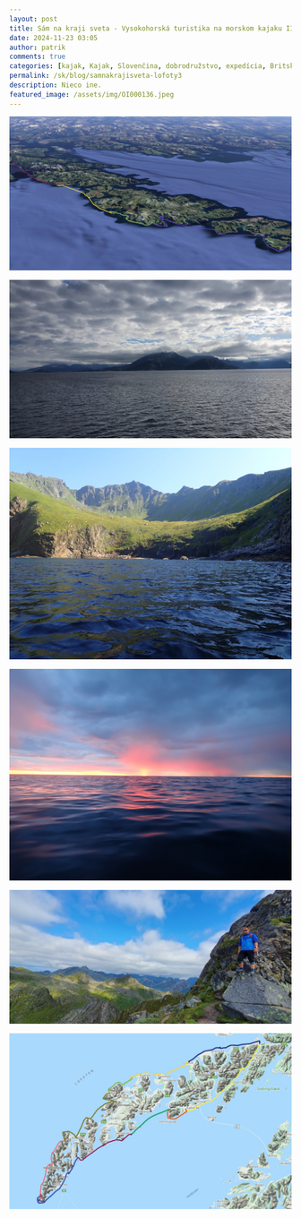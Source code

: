 ```yaml
---
layout: post
title: Sám na kraji sveta - Vysokohorská turistika na morskom kajaku III
date: 2024-11-23 03:05
author: patrik
comments: true
categories: [kajak, Kajak, Slovenčina, dobrodružstvo, expedícia, Britská Kolumbia, Kanada, medveď, tuleň, veľryba, outdoor]
permalink: /sk/blog/samnakrajisveta-lofoty3
description: Nieco ine.   
featured_image: /assets/img/OI000136.jpeg
---
```

![](/assets/img/map-lof-6.jpg)

![](/assets/img/20210815_095535.jpeg)

![](/assets/img/OI000115.jpeg)

![](/assets/img/OI000161.jpeg)

![](/assets/img/20210814_123241.jpeg)

![](/assets/img/lofoten-map.jpg)
